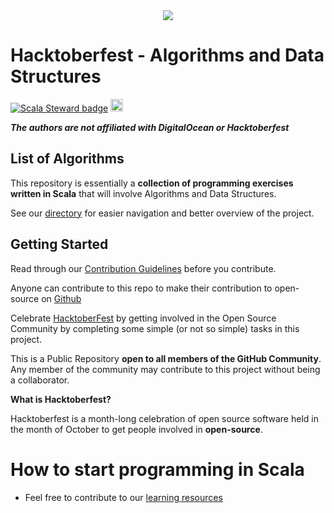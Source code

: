 <!-- Logo -->
<div align="center">
  <a href="https://www.scala-lang.org/">
    <img src="https://eventil.s3.amazonaws.com/uploads/group/avatar/682/medium_scala-logo.png">
  </a>
</div>

# Hacktoberfest - Algorithms and Data Structures

[![Scala Steward badge](https://img.shields.io/badge/Scala_Steward-helping-blue.svg?style=flat&logo=data:image/png;base64,iVBORw0KGgoAAAANSUhEUgAAAA4AAAAQCAMAAAARSr4IAAAAVFBMVEUAAACHjojlOy5NWlrKzcYRKjGFjIbp293YycuLa3pYY2LSqql4f3pCUFTgSjNodYRmcXUsPD/NTTbjRS+2jomhgnzNc223cGvZS0HaSD0XLjbaSjElhIr+AAAAAXRSTlMAQObYZgAAAHlJREFUCNdNyosOwyAIhWHAQS1Vt7a77/3fcxxdmv0xwmckutAR1nkm4ggbyEcg/wWmlGLDAA3oL50xi6fk5ffZ3E2E3QfZDCcCN2YtbEWZt+Drc6u6rlqv7Uk0LdKqqr5rk2UCRXOk0vmQKGfc94nOJyQjouF9H/wCc9gECEYfONoAAAAASUVORK5CYII=)](https://scala-steward.org)
<a href="https://github.com/sentenza/hacktoberfest-scala-algorithms/blob/master/CONTRIBUTING.md">
    <img src="https://img.shields.io/static/v1.svg?label=Contributions&message=Welcome&color=0059b3&style=flat-square" height="20" alt="Contributions Welcome">
</a> 

**_The authors are not affiliated with DigitalOcean or Hacktoberfest_**

## List of Algorithms

This repository is essentially a **collection of programming exercises written in Scala** that will involve Algorithms
and Data Structures.

See our [directory](DIRECTORY.md) for easier navigation and better overview of the project.

## Getting Started

Read through our [Contribution Guidelines](CONTRIBUTING.md) before you contribute.

Anyone can contribute to this repo to make their contribution to open-source on [Github][github]

Celebrate <a href="https://hacktoberfest.digitalocean.com/" target="_blank">HacktoberFest</a> by getting involved in the
Open Source Community by completing some simple (or not so simple) tasks in this project.

This is a Public Repository **open to all members of the GitHub Community**. Any member of the community may contribute
to this project without being a collaborator.

**What is Hacktoberfest?**

Hacktoberfest is a month-long celebration of open source software held in the month of October to get people involved
in **open-source**.

# How to start programming in Scala

- Feel free to contribute to our [learning resources](docs/learning_resources.md)

[github]: https://github.com

